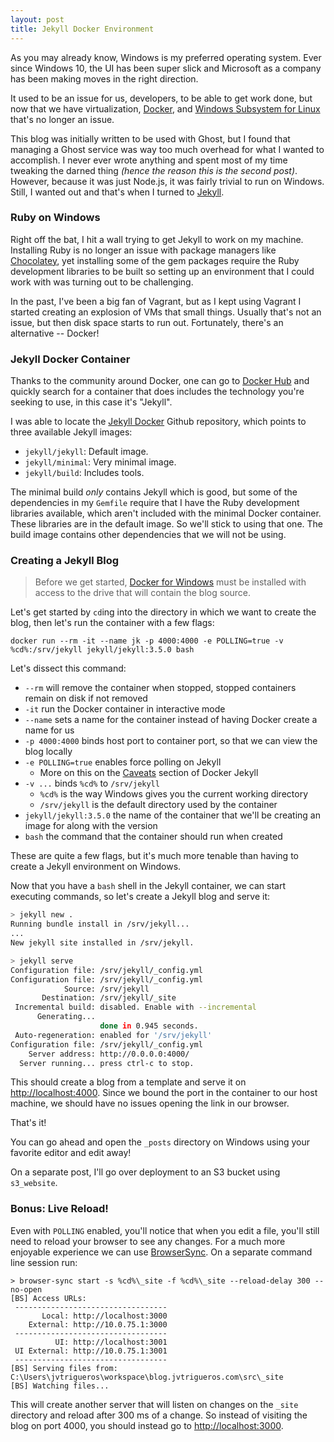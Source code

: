 ```yaml
---
layout: post
title: Jekyll Docker Environment
---
```


As you may already know, Windows is my preferred operating system. Ever since Windows 10, the UI has
been super slick and Microsoft as a company has been making moves in the right direction.

It used to be an issue for us, developers, to be able to get work done, but now that we have virtualization,
[Docker](https://docs.docker.com/docker-for-windows/), and [Windows Subsystem for Linux](https://msdn.microsoft.com/en-us/commandline/wsl/install_guide) that's no longer an issue.

This blog was initially written to be used with Ghost, but I found that managing a Ghost service was
way too much overhead for what I wanted to accomplish. I never ever wrote anything and spent most of my
time tweaking the darned thing _(hence the reason this is the second post)_. However, because it was
just Node.js, it was fairly trivial to run on Windows. Still, I wanted out and that's when I turned to
[Jekyll](https://jekyllrb.com/).

### Ruby on Windows

Right off the bat, I hit a wall trying to get Jekyll to work on my machine. Installing Ruby is no longer
an issue with package managers like [Chocolatey](https://chocolatey.org/), yet installing some of the
gem packages require the Ruby development libraries to be built so setting up an environment that I could
work with was turning out to be challenging.

In the past, I've been a big fan of Vagrant, but as I kept using Vagrant I started creating an explosion
of VMs that small things. Usually that's not an issue, but then disk space starts to run out. Fortunately,
there's an alternative -- Docker!

### Jekyll Docker Container

Thanks to the community around Docker, one can go to [Docker Hub](https://hub.docker.com/) and quickly search
for a container that does includes the technology you're seeking to use, in this case it's "Jekyll".

I was able to locate the [Jekyll Docker](https://github.com/jekyll/docker) Github repository, which points to
three available Jekyll images:

- `jekyll/jekyll`: Default image.
- `jekyll/minimal`: Very minimal image.
- `jekyll/build`: Includes tools.

The minimal build _only_ contains Jekyll which is good, but some of the dependencies in my `Gemfile` require
that I have the Ruby development libraries available, which aren't included with the minimal Docker container.
These libraries are in the default image. So we'll stick to using that one. The build image contains other
dependencies that we will not be using.

### Creating a Jekyll Blog

>Before we get started, [Docker for Windows](https://docs.docker.com/docker-for-windows/) must be installed with access to the drive that will contain the blog source.

Let's get started by `cd`ing into the directory in which we want to create the blog, then let's run the
container with a few flags:

    docker run --rm -it --name jk -p 4000:4000 -e POLLING=true -v %cd%:/srv/jekyll jekyll/jekyll:3.5.0 bash

Let's dissect this command:

- `--rm` will remove the container when stopped, stopped containers remain on disk if not removed
- `-it` run the Docker container in interactive mode
- `--name` sets a name for the container instead of having Docker create a name for us
- `-p 4000:4000` binds host port to container port, so that we can view the blog locally
- `-e POLLING=true` enables force polling on Jekyll
  - More on this on the [Caveats](https://github.com/jekyll/docker/wiki/Usage:-Running#caveats) section of Docker Jekyll
- `-v ...` binds `%cd%` to `/srv/jekyll`
  - `%cd%` is the way Windows gives you the current working directory
  - `/srv/jekyll` is the default directory used by the container
- `jekyll/jekyll:3.5.0` the name of the container that we'll be creating an image for along with the version
- `bash` the command that the container should run when created

These are quite a few flags, but it's much more tenable than having to create a Jekyll environment on Windows.

Now that you have a `bash` shell in the Jekyll container, we can start executing commands, so let's create a
Jekyll blog and serve it:

```sh
> jekyll new .
Running bundle install in /srv/jekyll...
...
New jekyll site installed in /srv/jekyll.

> jekyll serve
Configuration file: /srv/jekyll/_config.yml
Configuration file: /srv/jekyll/_config.yml
            Source: /srv/jekyll
       Destination: /srv/jekyll/_site
 Incremental build: disabled. Enable with --incremental
      Generating...
                    done in 0.945 seconds.
 Auto-regeneration: enabled for '/srv/jekyll'
Configuration file: /srv/jekyll/_config.yml
    Server address: http://0.0.0.0:4000/
  Server running... press ctrl-c to stop.
```

This should create a blog from a template and serve it on [http://localhost:4000](http://localhost:4000).
Since we bound the port in the container to our host machine, we should have no issues opening the link in
our browser.

That's it!

You can go ahead and open the `_posts` directory on Windows using your favorite editor and edit away!

On a separate post, I'll go over deployment to an S3 bucket using `s3_website`.

### Bonus: Live Reload!

Even with `POLLING` enabled, you'll notice that when you edit a file, you'll still need to reload your
browser to see any changes. For a much more enjoyable experience we can use [BrowserSync](https://browsersync.io/docs/command-line). On a separate command line session run:

```
> browser-sync start -s %cd%\_site -f %cd%\_site --reload-delay 300 --no-open
[BS] Access URLs:
 ----------------------------------
       Local: http://localhost:3000
    External: http://10.0.75.1:3000
 ----------------------------------
          UI: http://localhost:3001
 UI External: http://10.0.75.1:3001
 ----------------------------------
[BS] Serving files from: C:\Users\jvtrigueros\workspace\blog.jvtrigueros.com\src\_site
[BS] Watching files...
```

This will create another server that will listen on changes on the `_site` directory and reload after
300 ms of a change. So instead of visiting the blog on port 4000, you should instead go to
[http://localhost:3000](http://localhost:3000).
